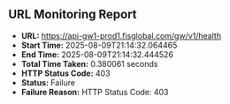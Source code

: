 ## URL Monitoring Report

- **URL:** https://api-gw1-prod1.fisglobal.com/gw/v1/health
- **Start Time:** 2025-08-09T21:14:32.064465
- **End Time:** 2025-08-09T21:14:32.444526
- **Total Time Taken:** 0.380061 seconds
- **HTTP Status Code:** 403
- **Status:** Failure
- **Failure Reason:** HTTP Status Code: 403
